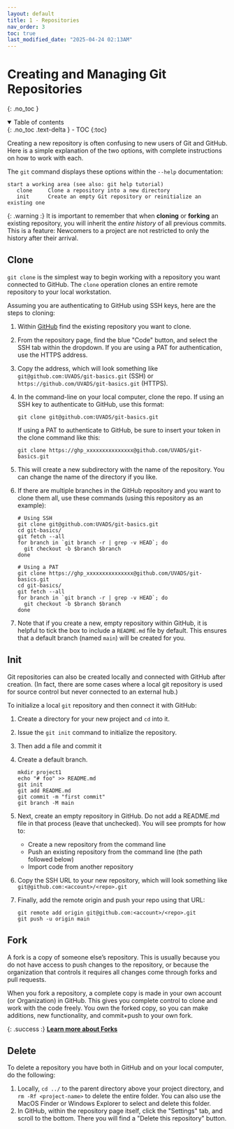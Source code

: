 ```yaml
---
layout: default
title: 1 - Repositories
nav_order: 3
toc: true
last_modified_date: "2025-04-24 02:13AM"
---
```


# Creating and Managing Git Repositories
{: .no_toc }

<details open markdown="block">
  <summary>
    Table of contents
  </summary>
  {: .no_toc .text-delta }
- TOC
{:toc}
</details>

Creating a new repository is often confusing to new users of Git and GitHub. Here is a simple explanation of the two options, with complete instructions on how to work with each.

The `git` command displays these options within the `--help` documentation:

```
start a working area (see also: git help tutorial)
   clone     Clone a repository into a new directory
   init      Create an empty Git repository or reinitialize an existing one
```

{: .warning :}
It is important to remember that when **cloning** or **forking** an existing repository, you will inherit the _entire history_ of all previous commits. This is a feature: Newcomers to a project are not restricted to only the history after their arrival.


## Clone

`git clone` is the simplest way to begin working with a repository you want connected to GitHub. The `clone` operation clones an entire remote repository to your local workstation.

Assuming you are authenticating to GitHub using SSH keys, here are the steps to cloning:

1. Within [GitHub](https://github.com/) find the existing repository you want to clone.
2. From the repository page, find the blue "Code" button, and select the SSH tab within the dropdown. If you are using a PAT for authentication, use the HTTPS address.
3. Copy the address, which will look something like `git@github.com:UVADS/git-basics.git` (SSH) or `https://github.com/UVADS/git-basics.git` (HTTPS). 
4. In the command-line on your local computer, clone the repo. If using an SSH key to authenticate to GitHub, use this format:

    ```
    git clone git@github.com:UVADS/git-basics.git
    ```

    If using a PAT to authenticate to GitHub, be sure to insert your token in the clone command like this:

    ```
    git clone https://ghp_xxxxxxxxxxxxxxx@github.com/UVADS/git-basics.git
    ```

5. This will create a new subdirectory with the name of the repository. You can change the name of the directory if you like.
6. If there are multiple branches in the GitHub repository and you want to clone them all, use these commands (using this repository as an example):

    ```
    # Using SSH
    git clone git@github.com:UVADS/git-basics.git
    cd git-basics/
    git fetch --all
    for branch in `git branch -r | grep -v HEAD`; do
      git checkout -b $branch $branch
    done
    ```

    ```
    # Using a PAT
    git clone https://ghp_xxxxxxxxxxxxxxx@github.com/UVADS/git-basics.git
    cd git-basics/
    git fetch --all
    for branch in `git branch -r | grep -v HEAD`; do
      git checkout -b $branch $branch
    done
    ```

7. Note that if you create a new, empty repository within GitHub, it is helpful to tick the box to include a `README.md` file by default. This ensures that a default branch (named `main`) will be created for you.


## Init

Git repositories can also be created locally and connected with GitHub after creation. (In fact, there are some cases where a local git repository is used for source control but never connected to an external hub.) 

To initialize a local `git` repository and then connect it with GitHub:

1. Create a directory for your new project and `cd` into it.
2. Issue the `git init` command to initialize the repository.
3. Then add a file and commit it
4. Create a default branch.

    ```
    mkdir project1
    echo "# foo" >> README.md
    git init
    git add README.md
    git commit -m "first commit"
    git branch -M main
    ```

4. Next, create an empty repository in GitHub. Do not add a README.md file in that process (leave that unchecked). You will see prompts for how to:
    - Create a new repository from the command line
    - Push an existing repository from the command line (the path followed below)
    - Import code from another repository
5. Copy the SSH URL to your new repository, which will look something like `git@github.com:<account>/<repo>.git`
6. Finally, add the remote origin and push your repo using that URL:

    ```
    git remote add origin git@github.com:<account>/<repo>.git
    git push -u origin main
    ```

## Fork

A fork is a copy of someone else’s repository. This is usually because you do not have access to push changes to the repository, or because the organization that controls it requires all changes come through forks and pull requests.

When you fork a repository, a complete copy is made in your own account (or Organization) in GitHub. This gives you complete control to clone and work with the code freely. You own the forked copy, so you can make additions, new functionality, and commit+push to your own fork.

{: .success :}
[**Learn more about Forks**](docs/forks-branches/)

## Delete

To delete a repository you have both in GitHub and on your local computer, do the following:

1. Locally, `cd ../` to the parent directory above your project directory, and `rm -Rf <project-name>` to delete the entire folder. You can also use the MacOS Finder or Windows Explorer to select and delete this folder.
2. In GitHub, within the repository page itself, click the "Settings" tab, and scroll to the bottom. There you will find a "Delete this repository" button.
